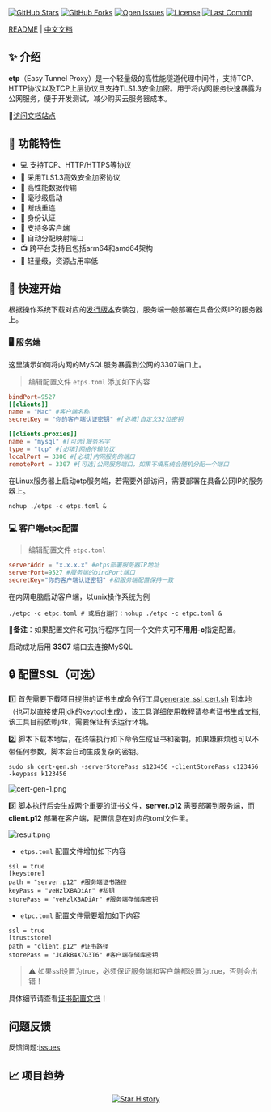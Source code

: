 [![GitHub Stars](https://img.shields.io/github/stars/xiaoniucode/etp?style=for-the-badge&logo=github)](https://github.com/xiaoniucode/etp)
[![GitHub Forks](https://img.shields.io/github/forks/xiaoniucode/etp?style=for-the-badge&logo=github)](https://github.com/xiaoniucode/etp)
[![Open Issues](https://img.shields.io/github/issues/xiaoniucode/etp?style=for-the-badge)](https://github.com/xiaoniucode/etp/issues)
[![License](https://img.shields.io/github/license/xiaoniucode/etp?style=for-the-badge)](https://github.com/xiaoniucode/etp/blob/main/LICENSE)
[![Last Commit](https://img.shields.io/github/last-commit/xiaoniucode/etp?style=for-the-badge)](https://github.com/xiaoniucode/etp/commits)

[README](README.md) | [中文文档](README_ZH.md)

##  ✨ 介绍
**etp**（Easy Tunnel Proxy）是一个轻量级的高性能隧道代理中间件，支持TCP、HTTP协议以及TCP上层协议且支持TLS1.3安全加密。用于将内网服务快速暴露为公网服务，便于开发测试，减少购买云服务器成本。

📄[访问文档站点](https://xiaoniucode.github.io/etp)
## 🌟 功能特性
- 💻 支持TCP、HTTP/HTTPS等协议
- 🔐 采用TLS1.3高效安全加密协议
- 🛜 高性能数据传输
- 🚀 毫秒级启动
- 🔗 断线重连
- 🔐 身份认证
- 🐒 支持多客户端
- 🧿 自动分配映射端口
- 📺 跨平台支持且包括arm64和amd64架构
- 💨 轻量级，资源占用率低

## 🚀 快速开始
根据操作系统下载对应的[发行版本](https://github.com/xiaoniucode/etp/releases)安装包，服务端一般部署在具备公网IP的服务器上。

### 🖥️ 服务端
这里演示如何将内网的MySQL服务暴露到公网的3307端口上。

> 编辑配置文件 `etps.toml` 添加如下内容

```toml 
bindPort=9527
[[clients]]
name = "Mac" #客户端名称
secretKey = "你的客户端认证密钥" #[必填]自定义32位密钥

[[clients.proxies]]
name = "mysql" #[可选]服务名字
type = "tcp" #[必填]网络传输协议
localPort = 3306 #[必填]内网服务的端口
remotePort = 3307 #[可选]公网服务端口，如果不填系统会随机分配一个端口
```

在Linux服务器上启动etp服务端，若需要外部访问，需要部署在具备公网IP的服务器上。

```shell
nohup ./etps -c etps.toml &
```
### 💻 客户端etpc配置

> 编辑配置文件 `etpc.toml`

```toml
serverAddr = "x.x.x.x" #etps部署服务器IP地址
serverPort=9527 #服务端的bindPort端口
secretKey="你的客户端认证密钥" #和服务端配置保持一致
```

在内网电脑启动客户端，以unix操作系统为例

```shell
./etpc -c etpc.toml # 或后台运行：nohup ./etpc -c etpc.toml &  
```
🔔**备注**：如果配置文件和可执行程序在同一个文件夹可**不用用-c**指定配置。

启动成功后用 **3307** 端口去连接MySQL

## 🔒 配置SSL（可选）

1️⃣ 首先需要下载项目提供的证书生成命令行工具[generate_ssl_cert.sh](scripts/generate_ssl_cert.sh) 到本地（也可以直接使用jdk的keytool生成），该工具详细使用教程请参考[证书生成文档](doc/code-gen.md),该工具目前依赖jdk，需要保证有该运行环境。

2️⃣ 脚本下载本地后，在终端执行如下命令生成证书和密钥，如果嫌麻烦也可以不带任何参数，脚本会自动生成复杂的密钥。

```shell
sudo sh cert-gen.sh -serverStorePass s123456 -clientStorePass c123456 -keypass k123456
```

![cert-gen-1.png](doc/image/cert/cert-gen-1.png)

3️⃣ 脚本执行后会生成两个重要的证书文件，**server.p12** 需要部署到服务端，而 **client.p12** 部署在客户端，配置信息在对应的toml文件里。

![result.png](doc/image/cert/result.png)

- `etps.toml` 配置文件增加如下内容

```properties
ssl = true
[keystore]
path = "server.p12" #服务端证书路径
keyPass = "veHzlXBADiAr" #私钥
storePass = "veHzlXBADiAr" #服务端存储库密钥
```

- `etpc.toml` 配置文件需要增加如下内容

```properties
ssl = true
[truststore]
path = "client.p12" #证书路径
storePass = "JCAkB4X7G3T6" #客户端存储库密钥
```

> ⚠️ 如果ssl设置为true，必须保证服务端和客户端都设置为true，否则会出错！

具体细节请查看[证书配置文档](doc/code-gen.md)！

## 问题反馈
反馈问题:[issues](https://github.com/xiaoniucode/etp/issues)

## 📈 项目趋势
<p align="center">
  <a href="https://github.com/xiaoniucode/etp/stargazers">
    <img src="https://api.star-history.com/svg?repos=xiaoniucode/etp&type=Date" alt="Star History">
  </a>
</p>
